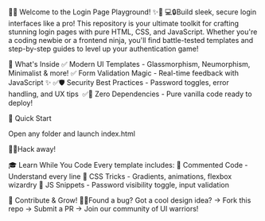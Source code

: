 🔐✨ Welcome to the Login Page Playground! ✨🔐
💻🔒Build sleek, secure login interfaces like a pro!  This repository is your ultimate toolkit for crafting stunning login pages with pure HTML, CSS, and JavaScript. Whether you're a coding newbie or a frontend ninja, you'll find battle-tested templates and step-by-step guides to level up your authentication game!

🚀 What's Inside
✅ Modern UI Templates - Glassmorphism, Neumorphism, Minimalist & more!
✅ Form Validation Magic - Real-time feedback with JavaScript ✨
✅🛡 Security Best Practices - Password toggles, error handling, and UX tips ️
✅🌱 Zero Dependencies - Pure vanilla code ready to deploy! 

🌟 Quick Start

Open any folder and launch index.html

🔧💥Hack away! 

🎓 Learn While You Code
Every template includes:
📝 Commented Code - Understand every line
🎨 CSS Tricks - Gradients, animations, flexbox wizardry
🔌 JS Snippets - Password visibility toggle, input validation

🤝 Contribute & Grow!
🐛💡Found a bug?  Got a cool design idea? 
→ Fork this repo
→ Submit a PR
→ Join our community of UI warriors!